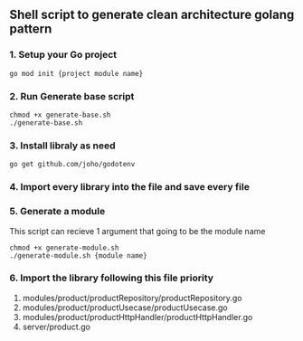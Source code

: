 ## Shell script to generate clean architecture golang pattern

### 1. Setup your Go project
```
go mod init {project module name}
```

### 2. Run Generate base script
```
chmod +x generate-base.sh
./generate-base.sh
```

### 3. Install libraly as need
```
go get github.com/joho/godotenv
```

### 4. Import every library into the file and save every file

### 5. Generate a module
This script can recieve 1 argument that going to be the module name
```
chmod +x generate-module.sh
./generate-module.sh {module name}
```

### 6. Import the library following this file priority
1. modules/product/productRepository/productRepository.go
2. modules/product/productUsecase/productUsecase.go
3. modules/product/productHttpHandler/productHttpHandler.go
4. server/product.go